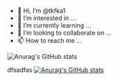 - 👋 Hi, I’m @tkfka1
- 👀 I’m interested in ...
- 🌱 I’m currently learning ...
- 💞️ I’m looking to collaborate on ...
- 📫 How to reach me ...

![Anurag's GitHub stats](https://github-readme-stats.vercel.app/api?username=tkfka1&show_icons=true&theme=radical)


dfsadfas
[![Anurag's GitHub stats](https://github-readme-stats.vercel.app/api?username=tkfka1)](https://github.com/anuraghazra/github-readme-stats)


<!---
tkfka1/tkfka1 is a ✨ special ✨ repository because its `README.md` (this file) appears on your GitHub profile.
You can click the Preview link to take a look at your changes.
--->

